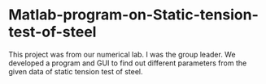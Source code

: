 # Matlab-program-on-Static-tension-test-of-steel
This project was from our numerical lab. I was the group leader. We developed a program and GUI to find out different parameters from the given data of static tension test of steel.
